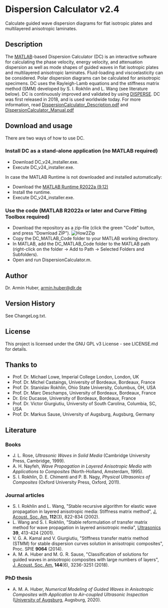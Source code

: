 # Dispersion Calculator v2.4

Calculate guided wave dispersion diagrams for flat isotropic plates and multilayered anisotropic laminates.

## Description
The [MATLAB](https://www.mathworks.com/products/matlab.html)-based Dispersion Calculator (DC) is an interactive software for calculating the phase velocity, energy velocity, and attenuation dispersion as well as mode shapes of guided waves in flat isotropic plates and multilayered anisotropic laminates. Fluid-loading and viscoelasticity can be considered. Polar dispersion diagrams can be calculated for anisotropic specimens. DC uses the Rayleigh-Lamb equations and the stiffness matrix method (SMM) developed by S. I. Rokhlin and L. Wang (see literature below). DC is continuously improved and validated by using [DISPERSE](https://www.imperial.ac.uk/non-destructive-evaluation/products-and-services/disperse/). DC was first released in 2018, and is used worldwide today. For more information, read [DispersionCalculator_Description.pdf](https://github.com/ArminHuber/Dispersion-Calculator/files/11271206/DispersionCalculator_Description.pdf) and [DispersionCalculator_Manual.pdf](https://github.com/ArminHuber/Dispersion-Calculator/files/11271208/DispersionCalculator_Manual.pdf)

## Download and usage

There are two ways of how to use DC.

### Install DC as a stand-alone application (no MATLAB required)

* Download DC_v24_installer.exe.
* Execute DC_v24_installer.exe.

In case the MATLAB Runtime is not downloaded and installed automatically:

* Download the [MATLAB Runtime R2022a (9.12)](https://www.mathworks.com/products/compiler/matlab-runtime.html)
* Install the runtime.
* Execute DC_v24_installer.exe.

### Use the code (MATLAB R2022a or later and Curve Fitting Toolbox required)
* Download the repository as a zip-file (click the green "Code" button, and press "Download ZIP").
![How2Zip](https://user-images.githubusercontent.com/43004587/233652016-bac68843-56c9-4dac-9b9c-857db6974fa3.png)
* Copy the DC_MATLAB_Code folder to your MATLAB working directory.
* In MATLAB, add the DC_MATLAB_Code folder to the MATLAB path (right-click on the folder -> Add to Path -> Selected Folders and Subfolders).
* Open and run DispersionCalculator.m.

## Author

Dr. Armin Huber, armin.huber@dlr.de

## Version History

See ChangeLog.txt.

## License

This project is licensed under the GNU GPL v3 License - see LICENSE.md for details.

## Thanks to

* Prof. Dr. Michael Lowe, Imperial College London, London, UK 
* Prof. Dr. Michel Castaings, University of Bordeaux, Bordeaux, France
* Prof. Dr. Stanislav Rokhlin, Ohio State University, Columbus, OH, USA
* Prof. Dr. Marc Deschamps, University of Bordeaux, Bordeaux, France  
* Dr. Eric Ducasse, University of Bordeaux, Bordeaux, France   
* Prof. Dr. Victor Giurgiutiu, University of South Carolina, Columbia, SC, USA
* Prof. Dr. Markus Sause, University of Augsburg, Augsburg, Germany

## Literature

### Books

* J. L. Rose, *Ultrasonic Waves in Solid Media* (Cambridge University Press, Cambridge, 1999).
* A. H. Nayfeh, *Wave Propagation in Layered Anisotropic Media with Applications to Composites* (North-Holland, Amsterdam, 1995).
* S. I. Rokhlin, D. E. Chimenti and P. B. Nagy, *Physical Ultrasonics of Composites* (Oxford University Press, Oxford, 2011).

### Journal articles

* S. I. Rokhlin and L. Wang, "Stable recursive algorithm for elastic wave propagation in layered anisotropic media: Stiffness matrix method", [J. Acoust. Soc. Am.](https://doi.org/10.1121/1.1497365) **112**(3), 822-834 (2002).
* L. Wang and S. I. Rokhlin, "Stable reformulation of transfer matrix method for wave propagation in layered anisotropic media", [Ultrasonics](https://doi.org/10.1016/S0041-624X(01)00082-8) **39**, 413-424 (2001).
* V. G. A. Kamal and V. Giurgiutiu, "Stiffness transfer matrix method (STMM) for stable dispersion curves solution in anisotropic composites", Proc. SPIE **9064** (2014).
* A. M. A. Huber and M. G. R. Sause, "Classification of solutions for guided waves in anisotropic composites with large numbers of layers", [J. Acoust. Soc. Am.](https://doi.org/10.1121/1.5082299) **144**(6), 3236-3251 (2018).

### PhD thesis

* A. M. A. Huber, *Numerical Modeling of Guided Waves in Anisotropic Composites with Application to Air-coupled Ultrasonic Inspection* ([University of Augsburg](https://opus.bibliothek.uni-augsburg.de/opus4/frontdoor/index/index/year/2021/docId/82760), Augsburg, 2020).
